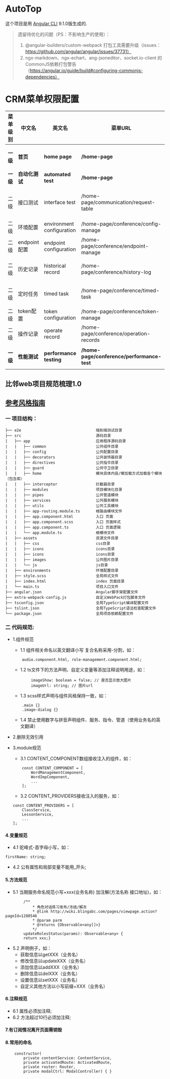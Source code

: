 # AutoTop

这个项目是用 [Angular CLI](https://github.com/angular/angular-cli) 9.1.0版生成的.

> 遗留待优化的问题（PS：不影响生产的使用）：
> 1. @angular-builders/custom-webpack 打包工具需要升级（issues： https://github.com/angular/angular/issues/37731）
> 2. ngx-markdown、ngx-echart、ang-jsoneditor、socket.io-client 的CommonJS依赖打包警告（https://angular.io/guide/build#configuring-commonjs-dependencies）

# CRM菜单权限配置

菜单级别 | 中文名 | 英文名 | 菜单URL | 菜单Icon | 菜单描述 | 菜单顺序
---|---|---|---|---|---|---
**一级** | **首页** | **home page** | **/home-page** | **assets/images/work_icon.png** | **数据面板以及汇总相关** | **1**
**一级** | **自动化测试** | **automated test** | **/home-page** | **assets/images/default_icon.png** | **自动化测试相关** | **2**
二级 | 接口测试 | interface test | /home-page/communication/request-table | assets/images/default_icon.png | 单个或者多个接口和用例测试 | 1
二级 | 环境配置 | environment configuration | /home-page/conference/config-manage | assets/images/default_icon.png | 环境配置相关 | 2
二级 | endpoint配置 | endpoint configuration | /home-page/conference/endpoint-manage | assets/images/default_icon.png | endpoint相关配置 | 3
二级 | 历史记录 | historical record | /home-page/conference/history-log | assets/images/default_icon.png | 用例测试历史记录相关 | 4
二级 | 定时任务 | timed task | /home-page/conference/timed-task | assets/images/default_icon.png | 用例测试定时任务相关 | 5
二级 | token配置 | token configuration | /home-page/conference/token-manage | assets/images/default_icon.png | token配置相关 | 6
二级 | 操作记录 | operate record | /home-page/conference/operation-records | assets/images/default_icon.png | 测试平台操作记录 | 7
**一级** | **性能测试** | **performance testing** | **/home-page/conference/performance-test** | **assets/images/default_icon.png** | **压测以及性能测试相关** | **9**

## 比邻web项目规范梳理1.0
## [参考风格指南](https://angular.cn/guide/styleguide)
### 一 项目结构：
```
├── e2e                                 端到端测试目录
├── src                                 源码目录
|   ├── app                             应用程序源码目录
|   |   ├── common                      公共组件目录
|   |   ├── config                      公共配置目录
|   |   ├── decorators                  公共装饰器目录
|   |   ├── directives                  公共指令目录
|   |   ├── guard                       公共守卫目录
|   |   ├── home                        模块具体内容/懒加载方式加载各个模块（包含库）
|   |   ├── interceptor                 拦截器目录
|   |   ├── modules                     项目模块化目录
|   |   ├── pipes                       公共管道模块
|   |   ├── services                    公共服务模块
|   |   ├── utils                       公共工具模块
|   |   ├── app-routing.module.ts       根路由模块文件
|   |   ├── app.component.html          入口 页面
|   |   ├── app.component.scss          入口 页面样式
|   |   ├── app.component.ts            入口 页面逻辑
|   |   └── app.module.ts               根模块文件
|   ├── assets                          资源文件目录
|   |   ├── css                         css目录
|   |   ├── icons                       icons目录
|   |   ├── icons                       icons目录
|   |   ├── images                      公共图片目录
|   |   └── js                          js目录
|   ├── environments                    环境配置目录
|   ├── style.scss                      全局样式文件 
|   ├── index.html                      index 页面目录
|   └── main.ts                         项目入口文件
├── angular.json                        Angular脚手架配置文件
├── extra-webpack-config.js             自定义WebPack打包脚本文件
├── tsconfig.json                       全局TypeScript编译配置文件
├── tslint.json                         全局TypeScript语法检查配置文件
└── package.json                        全局项目依赖配置文件
```

### 二 代码规范:
- 1.组件规范
   * 1.1 组件相关命名以英文翻译小写 复合名称采用-分割，如：

    ```
        audio.component.html, role-management.component.html;
    ```
   * 1.2 ts文件下的方法声明、自定义变量等添加注释说明用途，如：

    ```
            imageShow: boolean = false; // 是否显示放大图片 
            imageUrl: string; // 图片url
    ```
   - 1.3 scss样式声明与组件风格保持一致，如：

    ```
        .main {}
        .image-dialog {}
    ```
   - 1.4 禁止使用数字与拼音声明组件、服务、指令、管道（使用业务名的英文翻译）

- 2.删除无效引用

- 3.module规范
   - 3.1 CONTENT_COMPONENT数组接收注入的组件，如：
   
    ```
        const CONTENT_COMPONENT = [
            WordManagementComponent,
            WordImpComponent,
            ...
        ];
    ```
   - 3.2 CONTENT_PROVIDERS接收注入的服务，如：

    ```
    const CONTENT_PROVIDERS = [
        ClassService,
        LessonService,
        ...
    ];
    ```

#### 4.变量规范
- 4.1 驼峰式-首字母小写，如：

```
firstName: string;
```
- 4.2 公有属性和局部变量不能用_开头;

#### 5.方法规范
- 5.1 当期服务命名规范小写+xxx(业务名称) 加注解(方法名称 接口地址)，如：

```
        /**
            * 角色对话练习发布/冻结/解冻
            * @link http://wiki.blingabc.com/pages/viewpage.action?pageId=1280546
            * @param parm
            * @returns {Observable<any[]>}
            */
        updateRolesStatus(params): Observable<any> {
        return xxx;}
```
- 5.2 声明例子，如：
   - 获取信息以getXXX（业务名）
   - 修改信息以updateXXX（业务名）
   - 添加信息以addXXX（业务名）
   - 删除信息以delXXX（业务名）
   - 设置信息以setXXX（业务名）
   - 自定义其他方法以小写前缀+XXX（业务名）

#### 6.注释规范

- 6.1 属性必须加注释;
- 6.2 方法超过10行必须加注释;

#### 7.有订阅情况离开页面需销毁

#### 8.常用的命名

```
    constructor(
        private contentService: ContentService,
        private activatedRoute: ActivatedRoute,
        private router: Router,
        private modalCtrl: ModalController) { }
```